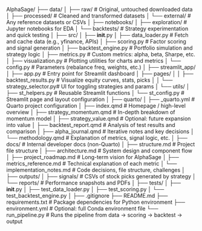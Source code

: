 AlphaSage/
├── data/
│   ├── raw/                    # Original, untouched downloaded data
│   ├── processed/              # Cleaned and transformed datasets
│   └── external/               # Any reference datasets or CSVs
│
├── notebooks/
│   ├── exploration/            # Jupyter notebooks for EDA
│   └── backtests/              # Strategy experimentation and quick testing
│
├── src/
│   ├── __init__.py
│   ├── data_loader.py          # Fetch and cache data (e.g., yfinance, APIs)
│   ├── scoring.py              # Factor scoring and signal generation
│   ├── backtest_engine.py      # Portfolio simulation and strategy logic
│   ├── metrics.py              # Custom metrics: alpha, beta, Sharpe, etc.
│   ├── visualization.py        # Plotting utilities for charts and metrics
│   └── config.py               # Parameters (rebalance freq, weights, etc.)
│
├── streamlit_app/
│   ├── app.py                  # Entry point for Streamlit dashboard
│   ├── pages/
│   │   ├── backtest_results.py # Visualize equity curves, stats, picks
│   │   └── strategy_selector.py# UI for toggling strategies and params
│   └── utils/
│       ├── st_helpers.py       # Reusable Streamlit functions
│       └── st_config.py        # Streamlit page and layout configuration
│
├── quarto/
│   ├── _quarto.yml             # Quarto project configuration
│   ├── index.qmd               # Homepage / high-level overview
│   ├── strategy_momentum.qmd   # In-depth breakdown of momentum model
│   ├── strategy_value.qmd      # Optional: future expansion into value
│   ├── backtest_report.qmd     # Analysis of test results and comparison
│   ├── alpha_journal.qmd       # Iterative notes and key decisions
│   └── methodology.qmd         # Explanation of metrics, signal logic, etc.
│
├── docs/                       # Internal developer docs (non-Quarto)
│   ├── structure.md            # Project file structure
│   ├── architecture.md         # System design and component flow
│   ├── project_roadmap.md      # Long-term vision for AlphaSage
│   ├── metrics_reference.md    # Technical explanation of each metric
│   └── implementation_notes.md # Code decisions, file structure, challenges
│
├── outputs/
│   ├── signals/                # CSVs of stock picks generated by strategy
│   └── reports/                # Performance snapshots and PDFs
│
├── tests/
│   ├── __init__.py
│   ├── test_data_loader.py
│   ├── test_scoring.py
│   └── test_backtest_engine.py
│
├── .gitignore
├── README.md
├── requirements.txt            # Package dependencies for Python environment
├── environment.yml             # Optional: full Conda environment file
└── run_pipeline.py             # Runs the pipeline from data → scoring → backtest → output
